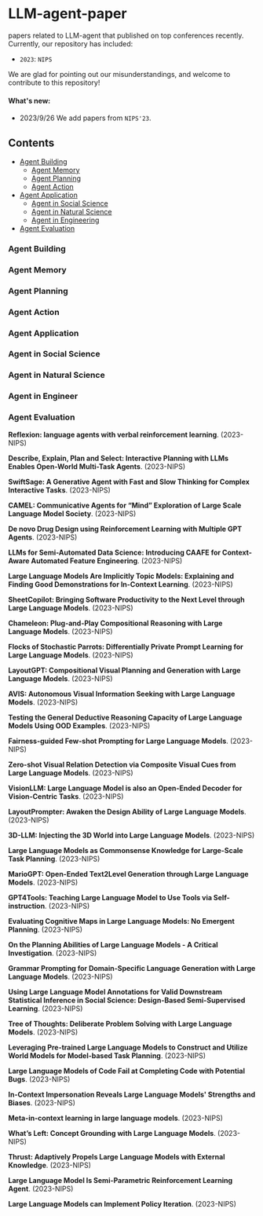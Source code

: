 # LLM-agent-paper
papers related to LLM-agent that published on top conferences recently. Currently, our repository has included:
- `2023`: `NIPS`

We are glad for pointing out our misunderstandings, and welcome to contribute to this repository!

#### What's new:
- 2023/9/26	We add papers from `NIPS'23`.

## Contents

- [Agent Building](#Agent-Building)
  - [Agent Memory](#Agent-Memory)
  - [Agent Planning](#Agent-Planning)
  - [Agent Action](#Agent-Action)
- [Agent Application](#Agent-Application)
  - [Agent in Social Science](#Agent-in-Social-Science)
  - [Agent in Natural Science](#Agent-in-Natural-Science)
  - [Agent in Engineering](#Agent-in-Engineering)
- [Agent Evaluation](#Agent-Evaluation)


### Agent Building

### Agent Memory

### Agent Planning

### Agent Action

### Agent Application

### Agent in Social Science

### Agent in Natural Science

### Agent in Engineer

### Agent Evaluation

**Reflexion: language agents with verbal reinforcement learning**.  (2023-NIPS)

**Describe, Explain, Plan and Select: Interactive Planning with LLMs Enables Open-World Multi-Task Agents**.  (2023-NIPS)

**SwiftSage: A Generative Agent with Fast and Slow Thinking for Complex Interactive Tasks**.  (2023-NIPS)

**CAMEL: Communicative Agents for “Mind” Exploration of Large Scale Language Model Society**.  (2023-NIPS)

**De novo Drug Design using Reinforcement Learning with Multiple GPT Agents**.  (2023-NIPS) 

**LLMs for Semi-Automated Data Science: Introducing CAAFE for Context-Aware Automated Feature Engineering**.  (2023-NIPS)

**Large Language Models Are Implicitly Topic Models: Explaining and Finding Good Demonstrations for In-Context Learning**.  (2023-NIPS)

**SheetCopilot: Bringing Software Productivity to the Next Level through Large Language Models**.  (2023-NIPS)

**Chameleon: Plug-and-Play Compositional Reasoning with Large Language Models**.  (2023-NIPS)

**Flocks of Stochastic Parrots: Differentially Private Prompt Learning for Large Language Models**.  (2023-NIPS)

**LayoutGPT: Compositional Visual Planning and Generation with Large Language Models**.  (2023-NIPS)

**AVIS: Autonomous Visual Information Seeking with Large Language Models**.  (2023-NIPS)

**Testing the General Deductive Reasoning Capacity of Large Language Models Using OOD Examples**.  (2023-NIPS)

**Fairness-guided Few-shot Prompting for Large Language Models**.  (2023-NIPS)

**Zero-shot Visual Relation Detection via Composite Visual Cues from Large Language Models**.  (2023-NIPS)

**VisionLLM: Large Language Model is also an Open-Ended Decoder for Vision-Centric Tasks**.  (2023-NIPS)

**LayoutPrompter: Awaken the Design Ability of Large Language Models**.  (2023-NIPS)

**3D-LLM: Injecting the 3D World into Large Language Models**.  (2023-NIPS)

**Large Language Models as Commonsense Knowledge for Large-Scale Task Planning**.  (2023-NIPS)

**MarioGPT: Open-Ended Text2Level Generation through Large Language Models**.  (2023-NIPS)

**GPT4Tools: Teaching Large Language Model to Use Tools via Self-instruction**.  (2023-NIPS)

**Evaluating Cognitive Maps in Large Language Models: No Emergent Planning**.  (2023-NIPS)

**On the Planning Abilities of Large Language Models - A Critical Investigation**.  (2023-NIPS)

**Grammar Prompting for Domain-Specific Language Generation with Large Language Models**.  (2023-NIPS)

**Using Large Language Model Annotations for Valid Downstream Statistical Inference in Social Science: Design-Based Semi-Supervised Learning**.  (2023-NIPS)

**Tree of Thoughts: Deliberate Problem Solving with Large Language Models**.  (2023-NIPS)

**Leveraging Pre-trained Large Language Models to Construct and Utilize World Models for Model-based Task Planning**.  (2023-NIPS)

**Large Language Models of Code Fail at Completing Code with Potential Bugs**.  (2023-NIPS)

**In-Context Impersonation Reveals Large Language Models' Strengths and Biases**.  (2023-NIPS)

**Meta-in-context learning in large language models**.  (2023-NIPS)

**What’s Left: Concept Grounding with Large Language Models**.  (2023-NIPS)

**Thrust: Adaptively Propels Large Language Models with External Knowledge**.  (2023-NIPS)

**Large Language Model Is Semi-Parametric Reinforcement Learning Agent**.  (2023-NIPS)

**Large Language Models can Implement Policy Iteration**.  (2023-NIPS)
